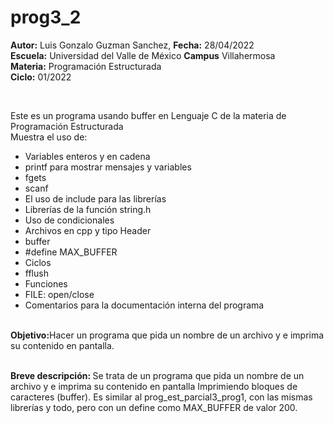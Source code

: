 # prog3_2
<p><b>Autor:</b> Luis Gonzalo Guzman Sanchez, <b>Fecha:</b> 28/04/2022 <br>
  <b>Escuela:</b> Universidad del Valle de México <b>Campus</b> Villahermosa <br>
  <b>Materia:</b> Programación Estructurada <br>
  <b>Ciclo:</b> 01/2022</p>
<br>
<p>Este es un programa usando buffer en Lenguaje C de la materia de Programación Estructurada<br>
Muestra el uso de:
  <ul>
    <li>Variables enteros y en cadena</li>
    <li>printf para mostrar mensajes y variables</li>
    <li>fgets</li>
    <li>scanf</li>
    <li>El uso de include para las librerías</li>
    <li>Librerías de la función string.h</li>
    <li>Uso de condicionales</li>
    <li>Archivos en cpp y tipo Header</li>
    <li>buffer</li>
    <li>#define MAX_BUFFER</li>
    <li>Ciclos</li>
    <li>fflush</li>
    <li>Funciones</li>
    <li> FILE: open/close</li>
    <li>Comentarios para la documentación interna del programa</li>
    </ul>
    </p>
<br>
<b>Objetivo:</b>Hacer un programa que pida un nombre de un archivo y e imprima su contenido en pantalla.
<br>
<br>
<p><b>Breve descripción: </b>
Se trata de un programa que pida un nombre de un archivo y e imprima su contenido en pantalla Imprimiendo bloques de caracteres (buffer). Es similar al prog_est_parcial3_prog1, con las mismas librerías y todo, pero con un define como MAX_BUFFER de valor 200.
	<br>
<br>
</p>
